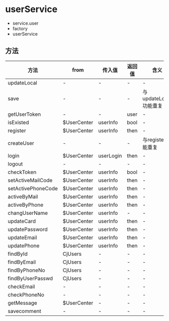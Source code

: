 # userService
- service.user
- factory
- userService

## 方法
方法|from|传入值|返回值|含义
---|---|---|---|---
updateLocal|-|-|-|-
save|-|-|-|与updateLocal功能重复
getUserToken|-|-|user|-
isExisted|$UserCenter|userInfo|bool|-
register|$UserCenter|userInfo|then|-
createUser|-|-|-|与register功能重复
login|$UserCenter|userLogin|then|-
logout|-|-|-|-
checkToken|$UserCenter|userInfo|bool|-
setActiveMailCode|$UserCenter|userInfo|then|-
setActivePhoneCode|$UserCenter|userInfo|then|-
activeByMail|$UserCenter|userInfo|then|-
activeByPhone|$UserCenter|userInfo|then|-
changUserName|$UserCenter|userInfo|-|-
updateCard|$UserCenter|userInfo|then|-
updatePassword|$UserCenter|userInfo|then|-
updateEmail|$UserCenter|userInfo|then|-
updatePhone|$UserCenter|userInfo|then|-
findById|CjUsers|-|-|-
findByEmail|CjUsers|-|-|-
findByPhoneNo|CjUsers|-|-|-
findByUserPasswd|CjUsers|-|-|-
checkEmail|-|-|-|-
checkPhoneNo|-|-|-|-
getMessage|$UserCenter|-|-|-
savecomment|-|-|-|-


